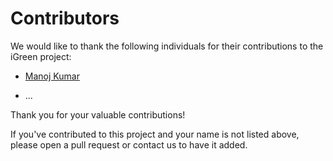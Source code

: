 # Contributors

We would like to thank the following individuals for their contributions to the iGreen project:

- [Manoj Kumar](https://github.com/ManojKumar2920)

- ...

Thank you for your valuable contributions!

If you've contributed to this project and your name is not listed above, please open a pull request or contact us to have it added.
